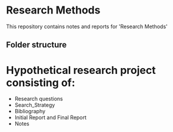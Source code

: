 Research Methods
================

This repository contains notes and reports for 'Research Methods'

## Folder structure
Hypothetical research project consisting of: 
=================
* Research questions
* Search_Strategy
* Bibliography
* Initial Report and Final Report
* Notes
